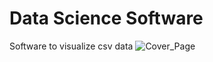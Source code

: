 # Data Science Software
Software to visualize csv data
![Cover_Page](https://user-images.githubusercontent.com/89296448/147145419-8516921c-602c-4f86-ade1-10437e8afe3a.jpg)
